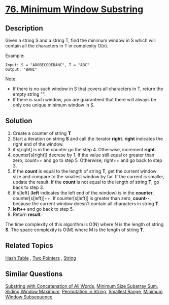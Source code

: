 # [76. Minimum Window Substring](https://leetcode.com/problems/minimum-window-substring)

## Description

Given a string S and a string T, find the minimum window in S which will contain all the characters in T in complexity O(n).

Example:

```
Input: S = "ADOBECODEBANC", T = "ABC"
Output: "BANC"
```

Note:

- If there is no such window in S that covers all characters in T, return the empty string "".
- If there is such window, you are guaranteed that there will always be only one unique minimum window in S.

## Solution

1. Create a counter of string **T**
2. Start a iteration on string **S** and call the iterator **right**. **right** indicates the right end of the window.
3. if s[right] is in the counter go the step 4. Otherwise, increment **right**.
4. counter[s[right]] decrese by 1. If the value still equal or greater than zero, count++ and go to step 5. Otherwise, right++ and go back to step 3.
5. If the **count** is equal to the length of string **T**, get the current window size and compare to the smallest window by far. If the current is smaller, update the result. If the **count** is not equal to the length of string **T**, go back to step 3.
6. If s[left] \(**left** indicates the left end of the window\) is in the **counter**, counter[s[left]]++. If counter[s[left]] is greater than zero, **count--**, because the current window doesn't contain all characters in string **T**.
7. **left++** and go back to step 5.
8. Return **result**.

The time complexity of this algorithm is O(N) where N is the length of string **S**. The space complexity is O(M) where M is the length of string **T**.

## Related Topics

[Hash Table](https://leetcode.com/tag/hash-table/) , [Two Pointers](https://leetcode.com/tag/two-pointers/) , [String](https://leetcode.com/tag/string/) 

## Similar Questions

[Substring with Concatenation of All Words](https://leetcode.com/problems/substring-with-concatenation-of-all-words/), [Minimum Size Subarray Sum](https://leetcode.com/problems/minimum-size-subarray-sum/), [Sliding Window Maximum](https://leetcode.com/problems/sliding-window-maximum/), [Permutation in String](https://leetcode.com/problems/permutation-in-string/), [Smallest Range](https://leetcode.com/problems/smallest-range/), [Minimum Window Subsequence](https://leetcode.com/problems/minimum-window-subsequence/)
